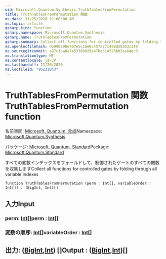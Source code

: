```yaml
---
uid: Microsoft.Quantum.Synthesis.TruthTablesFromPermutation
title: TruthTablesFromPermutation 関数
ms.date: 11/25/2020 12:00:00 AM
ms.topic: article
qsharp.kind: function
qsharp.namespace: Microsoft.Quantum.Synthesis
qsharp.name: TruthTablesFromPermutation
qsharp.summary: Collect all functions for controlled gates by folding through all variable indexes
ms.openlocfilehash: de990298e707e5c16e6c457a7714e8d383b3c149
ms.sourcegitcommit: a87c1aa8e7453360025e47ba614f25b02ea84ec3
ms.translationtype: MT
ms.contentlocale: ja-JP
ms.lasthandoff: 11/26/2020
ms.locfileid: "96231043"
---
```

# <a name="truthtablesfrompermutation-function"></a><span data-ttu-id="c9b7a-102">TruthTablesFromPermutation 関数</span><span class="sxs-lookup"><span data-stu-id="c9b7a-102">TruthTablesFromPermutation function</span></span>

<span data-ttu-id="c9b7a-103">名前空間: [Microsoft. Quantum. 合成](xref:Microsoft.Quantum.Synthesis)</span><span class="sxs-lookup"><span data-stu-id="c9b7a-103">Namespace: [Microsoft.Quantum.Synthesis](xref:Microsoft.Quantum.Synthesis)</span></span>

<span data-ttu-id="c9b7a-104">パッケージ: [Microsoft. Quantum. Standard](https://nuget.org/packages/Microsoft.Quantum.Standard)</span><span class="sxs-lookup"><span data-stu-id="c9b7a-104">Package: [Microsoft.Quantum.Standard](https://nuget.org/packages/Microsoft.Quantum.Standard)</span></span>


<span data-ttu-id="c9b7a-105">すべての変数インデックスをフォールドして、制御されたゲートのすべての関数を収集します</span><span class="sxs-lookup"><span data-stu-id="c9b7a-105">Collect all functions for controlled gates by folding through all variable indexes</span></span>

```qsharp
function TruthTablesFromPermutation (perm : Int[], variableOrder : Int[]) : (BigInt, Int)[]
```


## <a name="input"></a><span data-ttu-id="c9b7a-106">入力</span><span class="sxs-lookup"><span data-stu-id="c9b7a-106">Input</span></span>

### <a name="perm--int"></a><span data-ttu-id="c9b7a-107">perm: [Int](xref:microsoft.quantum.lang-ref.int)[]</span><span class="sxs-lookup"><span data-stu-id="c9b7a-107">perm : [Int](xref:microsoft.quantum.lang-ref.int)[]</span></span>




### <a name="variableorder--int"></a><span data-ttu-id="c9b7a-108">変数の順序: [Int](xref:microsoft.quantum.lang-ref.int)[]</span><span class="sxs-lookup"><span data-stu-id="c9b7a-108">variableOrder : [Int](xref:microsoft.quantum.lang-ref.int)[]</span></span>





## <a name="output--bigintint"></a><span data-ttu-id="c9b7a-109">出力: ([BigInt](xref:microsoft.quantum.lang-ref.bigint),[Int](xref:microsoft.quantum.lang-ref.int)) []</span><span class="sxs-lookup"><span data-stu-id="c9b7a-109">Output : ([BigInt](xref:microsoft.quantum.lang-ref.bigint),[Int](xref:microsoft.quantum.lang-ref.int))[]</span></span>

